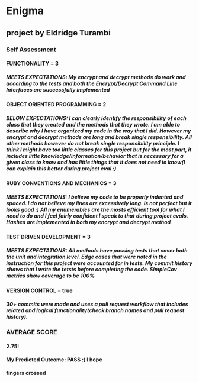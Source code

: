 # Enigma

## project by Eldridge Turambi

### Self Assessment

#### FUNCTIONALITY = 3
##### MEETS EXPECTATIONS: My encrypt and decrypt methods do work and according to the tests and both the Encrypt/Decrypt Command Line Interfaces are successfully implemented

#### OBJECT ORIENTED PROGRAMMING = 2
##### BELOW EXPECTATIONS: I can clearly identify the responsibility of each class that they created and the methods that they wrote. I am able to describe why I have organized my code in the way that I did. However my encrypt and decrypt methods are long and break single responsibility. All other methods however do not break single responsibility principle. I think I might have too little classes for this project but for the most part, it includes little knowledge/information/behavior that is necessary for a given class to know and has little things that it does not need to know(I can explain this better during project eval :)

#### RUBY CONVENTIONS AND MECHANICS = 3
##### MEETS EXPECTATIONS: I believe my code to be properly indented and spaced. I do not believe my lines are excessively long. Is not perfect but it looks good :) All my enumerables are the mosts efficient tool for what I need to do and I feel fairly confident I speak to that during project evals. Hashes are implemented in both my encrypt and decrypt method

#### TEST DRIVEN DEVELOPMENT = 3
##### MEETS EXPECTATIONS: All methods have passing tests that cover both the unit and integration level. Edge cases that were noted in the instruction for this project were accounted for in tests. My commit history shows that I write the tetsts before completing the code. SimpleCov metrics show coverage to be 100%

#### VERSION CONTROL = true
##### 30+ commits were made and uses a pull request workflow that includes related and logical functionality(check branch names and pull request history).

### AVERAGE SCORE
#### 2.75!
#### My Predicted Outcome: PASS :) I hope
**fingers crossed**
